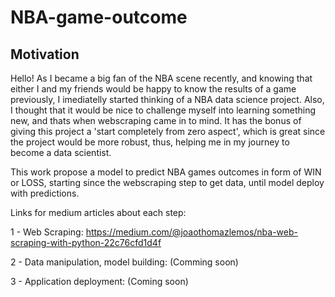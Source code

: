 # NBA-game-outcome

## Motivation

Hello! As I became a big fan of the NBA scene recently, and knowing that either I and my friends would be happy to know the results of a game previously,
I imediatelly started thinking of a NBA data science project.
Also, I thought that it would be nice to challenge myself into learning something new, and thats when webscraping came in to mind. It has the bonus of giving this project a 'start completely from zero aspect', which is great since the project would be more robust, thus, helping me in my journey to become a data scientist.



This work propose a model to predict NBA games outcomes in form of WIN or LOSS, starting since the webscraping step to get data,
until model deploy with predictions. 

Links for medium articles about each step:

1 - Web Scraping: https://medium.com/@joaothomazlemos/nba-web-scraping-with-python-22c76cfd1d4f

2 - Data manipulation, model building: (Comming soon)

3 - Application deployment: (Coming soon)
